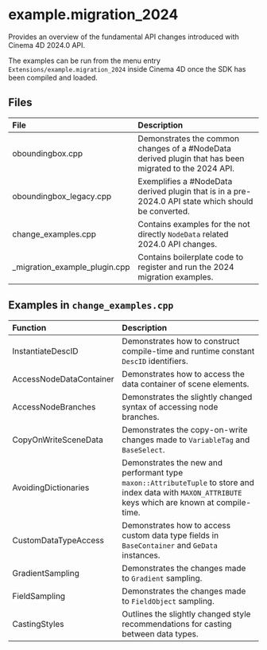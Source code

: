 # example.migration_2024

Provides an overview of the fundamental API changes introduced with Cinema 4D 2024.0 API.

The examples can be run from the menu entry `Extensions/example.migration_2024` inside Cinema 4D 
once the SDK has been compiled and loaded.

## Files
| File | Description |
| :- | :- |
| oboundingbox.cpp | Demonstrates the common changes of a #NodeData derived plugin that has been migrated to the 2024 API. |
| oboundingbox_legacy.cpp | Exemplifies a #NodeData derived plugin that is in a pre-2024.0 API state which should be converted. |
| change_examples.cpp | Contains examples for the not directly `NodeData` related 2024.0 API changes. |
| _migration_example_plugin.cpp | Contains boilerplate code to register and run the 2024 migration examples. |

## Examples in `change_examples.cpp`

| Function | Description |
| :- | :- |
| InstantiateDescID | Demonstrates how to construct compile-time and runtime constant `DescID` identifiers. |
| AccessNodeDataContainer | Demonstrates how to access the data container of scene elements. |
| AccessNodeBranches | Demonstrates the slightly changed syntax of accessing node branches. |
| CopyOnWriteSceneData | Demonstrates the copy-on-write changes made to `VariableTag` and `BaseSelect`. |
| AvoidingDictionaries | Demonstrates the new and performant type `maxon::AttributeTuple` to store and index data with `MAXON_ATTRIBUTE` keys which are known at compile-time. |
| CustomDataTypeAccess | Demonstrates how to access custom data type fields in `BaseContainer` and `GeData` instances. |
| GradientSampling | Demonstrates the changes made to `Gradient` sampling. |
| FieldSampling | Demonstrates the changes made to `FieldObject` sampling. |
| CastingStyles | Outlines the slightly changed style recommendations for casting between data types. |